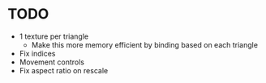 # TODO
- 1 texture per triangle
    - Make this more memory efficient by binding based on each triangle
- Fix indices
- Movement controls
- Fix aspect ratio on rescale